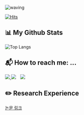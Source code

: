 ![waving](https://capsule-render.vercel.app/api?type=waving&height=200&text=Welcome!&fontAlign=80&fontAlignY=40&color=gradient)
<!-- [![Hits](https://hits.seeyoufarm.com/api/count/incr/badge.svg?url=https%3A%2F%2Fgithub.com%2Fswiftie1230&count_bg=%2310FFF8&title_bg=%2340C9F1&icon=&icon_color=%23E7E7E7&title=hits&edge_flat=false)](https://github.com/bosunKwak) -->
[![Hits](https://hits.seeyoufarm.com/api/count/incr/badge.svg?url=https%3A%2F%2Fgithub.com%2FbosunKwak&count_bg=%236298EB&title_bg=%23B8B9BC&icon=&icon_color=%23E7E7E7&title=hits&edge_flat=false)](https://github.com/0214kbs)


## 📊 My Github Stats
<!--   ![BosunKwak's GitHub stats](https://github-readme-stats.vercel.app/api?username=0214kbs&theme=radical&show_icons=true) -->
  ![Top Langs](https://github-readme-stats.vercel.app/api/top-langs/?username=0214kbs&langs_count=10&layout=compact)
<!-- 
 ## 📈 My Algortihm Stat
[![Solved.ac Profile](http://mazassumnida.wtf/api/v2/generate_badge?boj=0214kbs)] 
-->
<!-- 
## ✏️ Stack I'm learning is
<img src="https://img.shields.io/badge/HTML5-E34F26?logo=HTML5&logoColor=white"/> <img src="https://img.shields.io/badge/CSS3-1572B6?logo=CSS3&logoColor=white"/> <img src="https://img.shields.io/badge/JavaScript-F7DF1E?logo=JavaScript&logoColor=white"/> 
<img src="https://img.shields.io/badge/Python-3776AB?logo=Python&logoColor=white"/> 
<img src="https://img.shields.io/badge/Spring-6DB33F?style=flat-square&logo=Spring&logoColor=white"/>
<img src="https://img.shields.io/badge/MySQL-4479A1?style=flat-square&logo=MySQL&logoColor=white"/>
<img src="https://img.shields.io/badge/C-A8B9CC?style=flat-square&logo=C&logoColor=white"/>
<img src="https://img.shields.io/badge/Java-007396?style=flat-square&logo=Java&logoColor=white"/>
<img src="https://img.shields.io/badge/Swift-F05138?style=flat-square&logo=Swift&logoColor=white"/>
-->
## 📬 How to reach me: ...
<!-- <div align=center>  -->
   <a href="https://bskwak.tistory.com/"><img src="https://img.shields.io/badge/-TechBlog-brightgreen">
  <a href="https://www.instagram.com/bosun0214/"><img src="https://img.shields.io/badge/Instagram-ff69b4?style=flat&logo=Instagram&logoColor=white"/></a> 
  <a href="214kbs@gmail.com"> <img src="https://img.shields.io/badge/Gmail-d14836?style=flat&logo=Gmail&logoColor=white&link=mailto:swiftie1230@gmail.com" style="height : auto; margin-left : 10px; margin-right : 10px;"/> </a>
<!-- </div> -->

## ✏️ Research Experience
  [논문 링크](https://www.jstage.jst.go.jp/article/transinf/E105.D/11/E105.D_2022NGL0004/_pdf)
